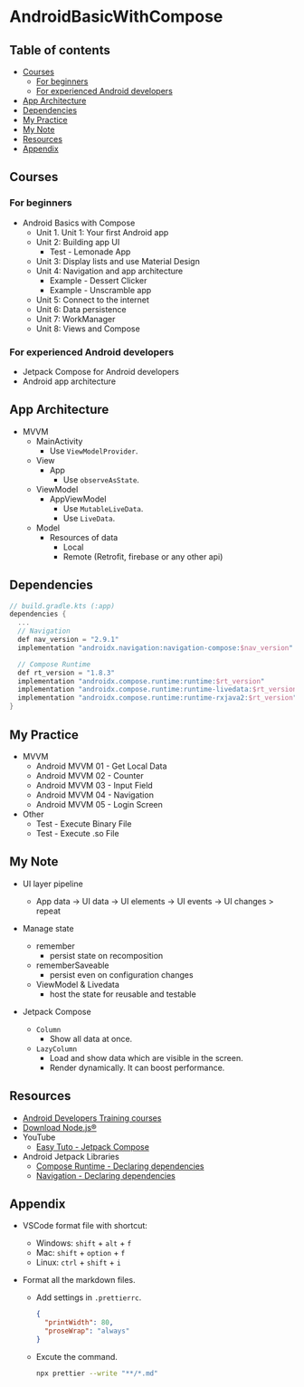 <!-- omit in toc -->
# AndroidBasicWithCompose

<!-- omit in toc -->
## Table of contents

- [Courses](#courses)
  - [For beginners](#for-beginners)
  - [For experienced Android developers](#for-experienced-android-developers)
- [App Architecture](#app-architecture)
- [Dependencies](#dependencies)
- [My Practice](#my-practice)
- [My Note](#my-note)
- [Resources](#resources)
- [Appendix](#appendix)

## Courses

### For beginners

- Android Basics with Compose
  - Unit 1. Unit 1: Your first Android app
  - Unit 2: Building app UI
    - Test - Lemonade App
  - Unit 3: Display lists and use Material Design
  - Unit 4: Navigation and app architecture
    - Example - Dessert Clicker
    - Example - Unscramble app
  - Unit 5: Connect to the internet
  - Unit 6: Data persistence
  - Unit 7: WorkManager
  - Unit 8: Views and Compose

### For experienced Android developers

- Jetpack Compose for Android developers
- Android app architecture

## App Architecture

- MVVM
  - MainActivity
    - Use `ViewModelProvider`.
  - View
    - App
      - Use `observeAsState`.
  - ViewModel
    - AppViewModel
      - Use `MutableLiveData`.
      - Use `LiveData`.
  - Model
    - Resources of data
      - Local
      - Remote (Retrofit, firebase or any other api)

## Dependencies

``` kts
// build.gradle.kts (:app)
dependencies {
  ...
  // Navigation
  def nav_version = "2.9.1"
  implementation "androidx.navigation:navigation-compose:$nav_version"

  // Compose Runtime
  def rt_version = "1.8.3"
  implementation "androidx.compose.runtime:runtime:$rt_version"
  implementation "androidx.compose.runtime:runtime-livedata:$rt_version"
  implementation "androidx.compose.runtime:runtime-rxjava2:$rt_version"
}
```

## My Practice

- MVVM
  - Android MVVM 01 - Get Local Data
  - Android MVVM 02 - Counter
  - Android MVVM 03 - Input Field
  - Android MVVM 04 - Navigation
  - Android MVVM 05 - Login Screen
- Other
  - Test - Execute Binary File
  - Test - Execute .so File

## My Note

- UI layer pipeline
  - App data -> UI data -> UI elements -> UI events -> UI changes > repeat
- Manage state
  - remember
    - persist state on recomposition
  - rememberSaveable
    - persist even on configuration changes
  - ViewModel & Livedata
    - host the state for reusable and testable

- Jetpack Compose
  - `Column`
    - Show all data at once.
  - `LazyColumn`
    - Load and show data which are visible in the screen.
    - Render dynamically. It can boost performance.

## Resources

- [Android Developers Training courses](https://developer.android.com/courses)
- [Download Node.js®](https://nodejs.org/en/download)
- YouTube
  - [Easy Tuto - Jetpack Compose](https://youtube.com/playlist?list=PLgpnJydBcnPA5aNrlDxxKWSqAma7m3OIl&si=7rFhu96CfRllxo5E)
- Android Jetpack Libraries
  - [Compose Runtime - Declaring dependencies](https://developer.android.com/jetpack/androidx/releases/compose-runtime#declaring_dependencies)
  - [Navigation - Declaring dependencies](https://developer.android.com/jetpack/androidx/releases/navigation#declaring_dependencies)

## Appendix

- VSCode format file with shortcut:
  - Windows: `shift` + `alt` + `f`
  - Mac: `shift` + `option` + `f`
  - Linux: `ctrl` + `shift` + `i`
- Format all the markdown files.

  - Add settings in `.prettierrc`.

    ```json
    {
      "printWidth": 80,
      "proseWrap": "always"
    }
    ```

  - Excute the command.

    ```bash
    npx prettier --write "**/*.md"
    ```
